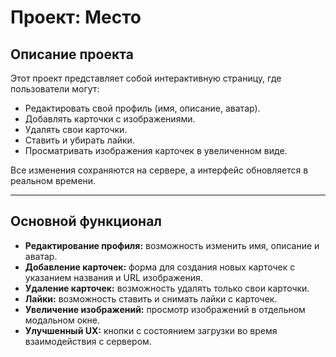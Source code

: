 # Проект: Место

## Описание проекта
Этот проект представляет собой интерактивную страницу, где пользователи могут:
- Редактировать свой профиль (имя, описание, аватар).
- Добавлять карточки с изображениями.
- Удалять свои карточки.
- Ставить и убирать лайки.
- Просматривать изображения карточек в увеличенном виде.

Все изменения сохраняются на сервере, а интерфейс обновляется в реальном времени.

---

## Основной функционал
- **Редактирование профиля:** возможность изменить имя, описание и аватар.
- **Добавление карточек:** форма для создания новых карточек с указанием названия и URL изображения.
- **Удаление карточек:** возможность удалять только свои карточки.
- **Лайки:** возможность ставить и снимать лайки с карточек.
- **Увеличение изображений:** просмотр изображений в отдельном модальном окне.
- **Улучшенный UX:** кнопки с состоянием загрузки во время взаимодействия с сервером.

